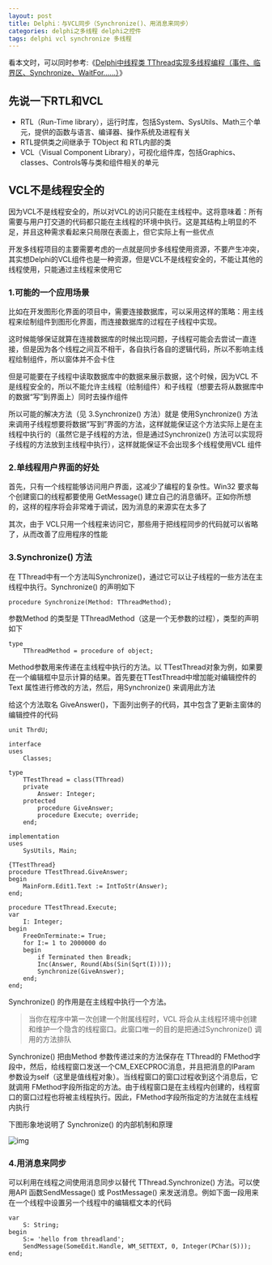```yaml
---
layout: post
title: Delphi：与VCL同步（Synchronize()、用消息来同步）
categories: delphi之多线程 delphi之控件
tags: delphi vcl synchronize 多线程
---
```



看本文时，可以同时参考:《[Delphi中线程类 TThread实现多线程编程（事件、临界区、Synchronize、WaitFor……）](http://www.cnblogs.com/xumenger/p/4449925.html)》

先说一下RTL和VCL
----

* RTL（Run-Time library），运行时库，包括System、SysUtils、Math三个单元，提供的函数与语言、编译器、操作系统及进程有关
* RTL提供类之间继承于 TObject 和 RTL内部的类
* VCL（Visual Component Library），可视化组件库，包括Graphics、classes、Controls等与类和组件相关的单元


VCL不是线程安全的
---

因为VCL不是线程安全的，所以对VCL的访问只能在主线程中。这将意味着：所有需要与用户打交道的代码都只能在主线程的环境中执行。这是其结构上明显的不足，并且这种需求看起来只局限在表面上，但它实际上有一些优点

开发多线程项目的主要需要考虑的一点就是同步多线程使用资源，不要产生冲突，其实想Delphi的VCL组件也是一种资源，但是VCL不是线程安全的，不能让其他的线程使用，只能通过主线程来使用它

### 1.可能的一个应用场景

比如在开发图形化界面的项目中，需要连接数据库，可以采用这样的策略：用主线程来绘制组件到图形化界面，而连接数据库的过程在子线程中实现。

这时候能够保证就算在连接数据库的时候出现问题，子线程可能会去尝试一直连接，但是因为各个线程之间互不相干，各自执行各自的逻辑代码，所以不影响主线程绘制组件，所以窗体并不会卡住

但是可能要在子线程中读取数据库中的数据来展示数据，这个时候，因为VCL 不是线程安全的，所以不能允许主线程（绘制组件）和子线程（想要去将从数据库中的数据“写”到界面上）同时去操作组件

所以可能的解决方法（见 3.Synchronize() 方法）就是 使用Synchronize() 方法来调用子线程想要将数据“写到”界面的方法，这样就能保证这个方法实际上是在主线程中执行的（虽然它是子线程的方法，但是通过Synchronize() 方法可以实现将子线程的方法放到主线程中执行），这样就能保证不会出现多个线程使用VCL 组件

### 2.单线程用户界面的好处

首先，只有一个线程能够访问用户界面，这减少了编程的复杂性。Win32 要求每个创建窗口的线程都要使用 GetMessage() 建立自己的消息循环。正如你所想的，这样的程序将会非常难于调试，因为消息的来源实在太多了

其次，由于 VCL只用一个线程来访问它，那些用于把线程同步的代码就可以省略了，从而改善了应用程序的性能

### 3.Synchronize() 方法

在 TThread中有一个方法叫Synchronize()，通过它可以让子线程的一些方法在主线程中执行。Synchronize() 的声明如下

    procedure Synchronize(Method: TThreadMethod);

参数Method 的类型是 TThreadMethod（这是一个无参数的过程），类型的声明如下

    type
        TThreadMethod = procedure of object;

Method参数用来传递在主线程中执行的方法。以 TTestThread对象为例，如果要在一个编辑框中显示计算的结果。首先要在TTestThread中增加能对编辑控件的Text 属性进行修改的方法，然后，用Synchronize() 来调用此方法

给这个方法取名 GiveAnswer()，下面列出例子的代码，其中包含了更新主窗体的编辑控件的代码

    unit ThrdU;
    
    interface
    uses
        Classes;
    
    type
        TTestThread = class(TThread)
        private
            Answer: Integer;
        protected
            procedure GiveAnswer;
            procedure Execute; override;
        end;
    
    implementation
    uses
        SysUtils, Main;
    
    {TTestThread}
    procedure TTestThread.GiveAnswer;
    begin
        MainForm.Edit1.Text := IntToStr(Answer);
    end;
    
    procedure TTestThread.Execute;
    var
        I: Integer;
    begin
        FreeOnTerminate:= True;
        for I:= 1 to 2000000 do
        begin
            if Terminated then Breadk;
            Inc(Answer, Round(Abs(Sin(Sqrt(I))));
            Synchronize(GiveAnswer);
        end;
    end;

Synchronize() 的作用是在主线程中执行一个方法。

>当你在程序中第一次创建一个附属线程时，VCL 将会从主线程环境中创建和维护一个隐含的线程窗口。此窗口唯一的目的是把通过Synchronize() 调用的方法排队

Synchronize() 把由Method 参数传递过来的方法保存在 TThread的 FMethod字段中，然后，给线程窗口发送一个CM_EXECPROC消息，并且把消息的lParam 参数设为self（这里是值线程对象）。当线程窗口的窗口过程收到这个消息后，它就调用 FMethod字段所指定的方法。由于线程窗口是在主线程内创建的，线程窗口的窗口过程也将被主线程执行。因此，FMethod字段所指定的方法就在主线程内执行

下图形象地说明了 Synchronize() 的内部机制和原理

![img](../media/image/2015-05-15/synchronize.png "Image Title")

### 4.用消息来同步

可以利用在线程之间使用消息同步以替代 TThread.Synchronize() 方法。可以使用API 函数SendMessage() 或 PostMessage() 来发送消息。例如下面一段用来在一个线程中设置另一个线程中的编辑框文本的代码

    var
        S: String;
    begin
        S:= 'hello from threadland';
        SendMessage(SomeEdit.Handle, WM_SETTEXT, 0, Integer(PChar(S)));
    end;

　　
